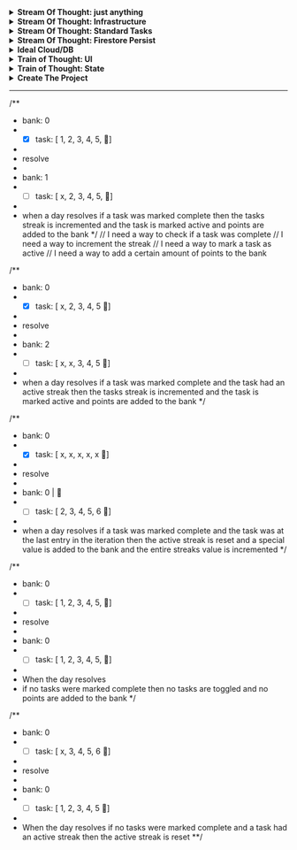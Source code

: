 <details>
	<summary>
		<strong>Stream Of Thought: just anything</strong>
	</summary>

- [x] walk
  through https://www.twilio.com/blog/2018/06/installable-web-apps-practical-introduction-progressive-web-apps.html
- [x] create prod & dev data (with a "sync" button)
- [x] sort history by done date
- [ ] 📝 my goal for personal points is to do away with due and bear
- [ ] how to identify critical css
- [ ] direct state editor
- [ ] why does removing something from the list lock scrolling
- [ ] add snky to github
  workflow https://docs.snyk.io/features/integrations/ci-cd-integrations/github-actions-integration
- [ ] Deploy
	- [ ] convert all firebase config to env
	- [ ] use https://vercel.com/new/import?s=https%3A%2F%2Fgithub.com%2FeasilyBaffled%2Fpoints-streaks for first deploy
	- [ ] how to tie vercel's new with github actions
	- [ ] might be good https://aaronfrancis.com/2021/the-perfect-vercel-github-actions-deployment-pipeline

# points how to code up deadlines

</details>
<details>
	<summary>
		<strong>Stream Of Thought: Infrastructure</strong>
	</summary>

> The longer you wait to add infra like eslint, coverage, responsive, the harder it is to add
> So when coding features hits a lul I should take the opportunity to add cov

- [x] reduce [vite logging](https://vitejs.dev/config/)
- [x] **Could Not Complete:** update reporting to only show broken tests
- [x] get tests to pass
- [x] **Cypress Doesn't have an option:** how to have cy `watch` _and_ notify locally
- [x] [Cy GitHub Actions](https://docs.cypress.io/guides/continuous-integration/github-actions#Cypress-GitHub-Action)
- [x] CICD
	- [x] why is my [pipeline](https://github.com/easilyBaffled/points-streaks/runs/4680123332?check_suite_focus=true)
	  breaking
	- [x] the pipeline should install and/or cache build
	- [x] lint, test, and so on
	- [x] if all things pass properly deploy anew
- [ ] create prod data
- [ ] create `PROD` switch for build
- [ ] use `build:prod` for deployments
- [ ] PWA
	- [ ] read [package.json](https://github.com/antfu/vite-plugin-pwa/blob/main/examples/react-router/package.json)
	- [ ] read [vite.config.ts](https://github.com/antfu/vite-plugin-pwa/blob/main/examples/react-router/vite.config.ts)
	- [ ] run lighthouse
	- [ ] (why am I not passing lighthouse)
	- [ ] [what are the results of WebPageTest](https://www.webpagetest.org/result/211230_AiDcPS_170f6a8d6557a088fb0c27b52631abec/)
- [ ] [Web app manifests](https://developer.mozilla.org/en-US/docs/Web/Manifest)
- [ ] [Manage Users in Firebase](https://firebase.google.com/docs/auth/web/manage-users)
- [ ] eslint
	- [x] add eslint
	- [ ] fix eslint issues
	- [ ] add eslint to pr req
	- [ ] add the `no-import` rule from bulletproof
- [ ] unit tests
	- [ ] add passing req to PRs
	- [x] add coverage
	- [ ] add cov limit to PRs
	- [ ] add deploy cov report to PRs
- [x] [add `@` path alias](https://javascript.plainenglish.io/how-to-set-up-path-resolving-in-vite-ad284e0d9eae)
	- [x] add `jsconfig.json`
	- [x] update vite.config.js
	- [x] run tests to make sure everything still works
- [ ] add [web-vitals](https://github.com/GoogleChrome/web-vitals)
	- [ ] https://create-react-app.dev/docs/measuring-performance/
	- [x] https://github.com/alan2207/bulletproof-react/blob/341919f8b03d1054202a049d24ec6f20271a7019/src/reportWebVitals.ts
	- [ ] what do these numbers mean?
- [ ] get push notifications from github if pipeline fails
- [ ] how to convert my CI/CD to apply for all branches
- [ ] have a `console.log` that outputs the last commit id so I can know if I'm really looking at the last change
- [ ] do I want to add snyk to the github workflow
- [x] why did i lose state

</details>
<details>
	<summary>
		<strong>Stream Of Thought: Standard Tasks</strong>
	</summary>

> So I have finally hit a major refactoring point. I want to add standard tasks, ones that I can create, complete, move to history, and move back if necessary.
> I am going to have to recover from shooting myself in the foot first, because I named all the streak stuff "task" so the first thing is to refactor that to be just streaks
> And in looking forward I am going to have to be a little careful because I am also going to want daily tasks, that are like teh standard task but it doesn't get moved to history.
> I can think about how that gets implemented later, but it's more that I need to keep things open, so I can easily adapt it later.

- [x] how can I read that I am in a test env to disable firebase?
- [x] create cypress watch so I can make my changes and get live updates
- [x] refactor `/task` to be `/streaks`
- [x] move `Task` component to a shared `/component` location
- [x] update `Task` component so that it can be composed with other type of tasks
- [x] create exports necessary for tests
- [x] create tests for task CRUD
- [x] create entities for "tasks" and "history",
- [x] add create task input
- [x] add task list to UI
- [x] add history list
- [x] add tabbed view for active/history
- [x] add restore task button
- [x] add handler to bank to move task's value
- [ ] fix eslint issues
- [ ] [can I set limits for firestore](https://firebase.google.com/docs/firestore/quotas)
- [ ] https://firebase.google.com/docs/auth/web/firebaseui
- [x] https://rebassjs.org/ or Tailwind
- [x] keep a history of actions on each task
- [ ] how can I compose specialized tasks like streaks using the baseTask reducer so that I'm not duplicating work like
  internal history?
- [ ] transfer streaks to app
- [ ] add tailwind + material
- [ ] make mobile friendly
- [ ] display bank
- [ ] does tailwind have vertical rhythm
- [ ] quick state editor https://www.npmjs.com/package/jsoneditor-react
- [ ] add daily tasks

</details>

<details>
	<summary>
		<strong>Stream Of Thought: Firestore Persist</strong>
	</summary>

> So I know that I am doing things very wrong writing everything to the Firestore everytime I make a change to state.
> And there are certainly a number of things I could do to improve the situation but honestly right now I just need this thing to move along.
> So all improvements I can think of will go to Ideal Cloud/DB, but for now the job is GET IT DONE.

- [x] FireStore Persist
	- [x] locate my persist code in the previous points
	- [x] port over persist
	- [x] read the new docs
		- [x] [collection](https://firebase.google.com/docs/reference/js/firestore_.md#collection)
		  > Gets a CollectionReference Not too much I can do with it, so I need to use getDoc(s)
		- [x] [getDoc](https://firebase.google.com/docs/reference/js/firestore_.md#getdoc)
		  > Reads the document referred to by this DocumentReference.
		  `getDocs` lets you specify a query and get an array, but if I'm only playing by myself then I don't need to query. But really I care about `DocumentReference`
		  > A DocumentSnapshot contains data read from a document in your Firestore database. The data can be extracted with .data() or .get(<field>) to get a specific field.
		- [x] [setDoc](https://firebase.google.com/docs/reference/js/firestore_.md#setdoc)
		  > Writes to the document referred to by this DocumentReference. If the document does not yet exist, it will be created.
		  > If you provide `merge` or `mergeFields`, the provided data can be merged into an existing document. Perhaps I can in the future send just the chunk of state that has been updated, rather than sending the whole thing
	- [x] set up persisting an object
	- [x] get object persist working

</details>

<details>
	<summary>
		<strong>Ideal Cloud/DB</strong>
	</summary>

> OK I have finally hit the wall that I feel I always run into and then drop
> Cloud Storage. At savepoint I need a database.
> I wish to high hell that I could just save my entire redux store on every change but that doesn't seem to be possible.
> My wish would be something like [immer-to-firestore](https://github.com/tdawes/immer-to-firestore)
> where I could perform JS actions on an object and that would be translated to firestore/supabase/what-ever.
> It's possible my answer still lies with GraphQL, but that's going to require a lot of reading and learning.
> I may end up splitting my time between learning that and forward progress on streaks. So I am going to need to do some thinking
> For the time being I think I need to do some quick and dirty work on streaks to keep it going,
> namely use my `redux-persist` hack where I write the whole string of my state to firebase through `redux-persist`.
> I presume it's "gross" but it also let's me maintian my forward progress on this app, while I figure out what I am looking for

> my number one concern is not having to work in two projects, so no client/server situation.
> Even if they both live in the same project, I really don't want to have to maintain a front and backend

- [ ] Firebase Security
	- [ ] auth based security
	- [ ] [javascript - Is it safe to expose Firebase apiKey to the public? - Stack Overflow](https://stackoverflow.com/questions/37482366/is-it-safe-to-expose-firebase-apikey-to-the-public)
		- [x] how do [Firebase](https://firebase.google.com/docs/projects/api-keys) say to secure my keys
		- [ ] [How to secure your Firebase project even when your API key is publicly available | by Devesu | Medium](https://medium.com/@devesu/how-to-secure-your-firebase-project-even-when-your-api-key-is-publicly-available-a462a2a58843)
		- [x] [How to keep your Firebase project safe and secure from everyone - DEV Community](https://dev.to/obnoxiousnerd/how-to-keep-your-firebase-project-safe-and-secure-from-everyone-1p2i)
		- [ ] [Hiding API Keys with Environment Variables](https://www.youtube.com/watch?v=17UVejOw3zA)
		- [ ] does [dotenv](https://github.com/motdotla/dotenv) secure anything or just make it easier
		- [ ] how does [GitHub - prescottprue/firething](https://github.com/prescottprue/firething) secure env
		- [ ] [Dotenv Action · Actions · GitHub Marketplace · GitHub](https://github.com/marketplace/actions/dotenv-action)
		- [ ] how does [bulletproof-react](https://github.com/alan2207/bulletproof-react/tree/master/src) secure it's
		  api
		- [ ] [environment variables - How do I use an env file with GitHub Actions? - Stack Overflow](https://stackoverflow.com/questions/60176044/how-do-i-use-an-env-file-with-github-actions)
	- [ ] [env based keys](https://firebase.google.com/docs/projects/api-keys#test-vs-prod-keys)
- [ ] Magic Wand DB
	- [ ] draft what the "magic wand" option would be
	- [ ] why don't I think Apollo is that option
	- [ ] draft what I think existing tools I could use for that would be
	- [ ] draft how I could abstract all of my work with RTK to that
	- [ ] could [redux-deep-diff](https://www.npmjs.com/package/redux-deep-diff) help?
	- [ ] could [redux-undo](https://github.com/omnidan/redux-undo) help
	- [ ] could [microdiff](https://github.com/AsyncBanana/microdiff?ck_subscriber_id=478727104) help
	- [ ] can I get the patch notes from immer to use
	  with [immer-to-firestore](https://github.com/tdawes/immer-to-firestore)
- [ ] Apollo Odyssey
	- [ ] [LIFT-OFF I: BASICS](https://odyssey.apollographql.com/lift-off-part1/feature-overview-and-setup)
	- [ ] [Lift-off II: Resolvers](https://odyssey.apollographql.com/lift-off-part2)
	- [ ] [LIFT-OFF III: ARGUMENTS](https://odyssey.apollographql.com/lift-off-part3)
	- [ ] [LIFT-OFF IV: MUTATIONS](https://odyssey.apollographql.com/lift-off-part4)

</details>

<details>
	<summary>
		<strong>Train of Thought: UI</strong>
	</summary>

> ok so that last "Train of Thought" probably went on for long enoug, so this is where the new one starts.
> Once again I am going to try and stay away from all of that good foundational scaffolding that I'm working on in bulletproof
> in exchange for speed of getting things done here
> I can feel my motivation waning a bit so I really need to be good about laying out small chunks and reminding myself
> how much faster this will make my mornings, and just think once streaks are done I can start with regular tasking and automating the backlog

- [x] create Task Feature
- [x] move task store to feature
- [x] create component for Task
- [x] port over component for streak [sandbox](https://codesandbox.io/s/epic-lalande-87qkj?file=/src/App.js)
- [x] set my defaults for layout
- [x] use [Custom CSS Reset](https://www.joshwcomeau.com/css/custom-css-reset/)
- [x] add the React Error Overlay
- [x] wire up toggle tasks
- [x] wire up resolve day
- [x] why does resolve day break? (I was doing `{ payload: { bank } }` destructuring on `{}`, and there's no good
  messaging for destructuring errors)
- [x] persist state
	- [x] localStorage
	- [x]
	  add [firebase connections](https://console.firebase.google.com/u/0/project/points-streaks/firestore/data/~2Fstate~2FmBCVz1POhx56wpHNrvjW)
		- [x] add emulation https://firebase.google.com/docs/emulator-suite
		  & https://firebase.google.com/docs/emulator-suite/connect_and_prototype?database=Firestore
		- [x] [Firestore QuickStart](https://firebase.google.com/docs/firestore/quickstart#web-version-9)
	- [x] [rect-redux-firebase + redux-persist](https://github.com/prescottprue/react-redux-firebase/blob/master/docs/integrations/redux-persist.md)
	- [x]
	  read [React and Firebase without Redux](https://prescottprue.medium.com/react-and-firebase-without-redux-5c1b2b6a6ba1)
	- [x] just add basic
	  read [Use with Redux-Persist](https://redux-toolkit.js.org/usage/usage-guide#use-with-react-redux-firebase)
	- [x] wire up firebase/supabase to
	  persistence [react-redux-firebase](https://redux-toolkit.js.org/usage/usage-guide#use-with-react-redux-firebase)
	- [x] RTK-Query?
- [ ] Persist v2
	- [ ] how to do persistence with state
	  migration [?](https://www.freecodecamp.org/news/how-to-use-redux-persist-when-migrating-your-states-a5dee16b5ead/)
- [ ] Testing
	- [ ] [Testing React + Firebase Apps With Cypress](https://prescottprue.medium.com/testing-react-firebase-apps-with-cypress-7d7a64d155de)
	- [ ] [cypress-firebase](https://github.com/prescottprue/cypress-firebase)
	- [x] [Set up the Local Emulator Suite](https://firebase.google.com/docs/rules/emulator-setup)
	- [ ] [Unit Testing Firebase Testing Quickstarts](https://firebaseopensource.com/projects/firebase/quickstart-testing/)

- [ ] Styling
	- [ ] [try styling](https://tailwindcss.com/blog/tailwindcss-v3)

</details>


<details>
	<summary>
		<strong>Train of Thought: State</strong>
	</summary>

> I am trying to build to `resolveDay` and to that end the next piece that I think I need is `Bank`
> So I am working on that. **BUT** I still don't have a way to solve the global state issue, so I am not creating a `bankSlice`
> Rather I am defining the object that would be used in `createSlice` that way if I chose I can work it into a `globalSlice` with the other pieces.

- [x] how do i define selectors
- [x] define a selector that produces the point value of a pizza and amount of pizza
- [x] should I use selectors in my unit tests?
- [x] bank unit tests
- [x] create redux slice sandbox for
  experiments [redux/toolkit sandbox](https://codesandbox.io/s/beautiful-merkle-tw0lo?file=/src/store.js)
- [x] https://redux.js.org/understanding/history-and-design/middleware#the-final-approach
- [x] https://redux-toolkit.js.org/api/getDefaultMiddleware
- [x] can I tell when state has or will change in the middleware?
- [x] how does the default middleware work?
- [x] what if I only return the updated action
- [x] sketch out `resolveDay` as a middleware that will serve as the director reading state, and dictating to each
  reducer what it will need to do
- [x] create tests based on the scenarios assuming a full redux store
- [x] create store based on the `sandbox`
- [x] create selectors for resolve day
- [x] # resolveDaySelectors get value of completed tasks for the bank
- [x] # resolveDaySelectors create action detailer
- [x] test `resolveDay` with the bank and `getDaysPoints`
- [x] load `initialState` for tests
- [x] create _actual_ initialState

</details>

<details>
	<summary>
		<strong>Create The Project</strong>
	</summary>

> I don't really want to get too bogged down in the infrastructure, like I would with Bulletproof, this is really to get the thing off the ground. because nothing is more valuable than just using the damn thing. So this is, "just enough to use it" which includes:

- [x] create repo
- [x] pick cloud place to work for now
- [x] use `vite` to create a project
- [x] add `readme.md`
- [ ] add `.gitignore`
- [x] add redux toolkit requirements
- [x] add Cypress for unit testing
- [x] add the fun script to update deps if PRs Pass
- [ ] https://docs.cypress.io/guides/continuous-integration/github-actions?utm_source=Test+Runner&utm_medium=CI+Prompt+1&utm_campaign=GitHub&utm_content=Automatic
- [x] add .eslint
- [x] configure prettier-eslint
- [ ] try https://github.com/github/copilot-docs/blob/main/docs/jetbrains/gettingstarted.md
- [ ] use https://github.com/wtchnm/Vitamin for Lighthouse and structure
- [ ] give https://github.com/mathe42/vite-plugin-comlink a try when I need a web worker

</details>

---

/**

* bank: 0
*
	- [x] task: [ 1, 2, 3, 4, 5, 🍕]
*
* resolve
*
* bank: 1
*
	- [ ] task: [ x, 2, 3, 4, 5, 🍕]
*
* when a day resolves if a task was marked complete then the tasks streak is incremented and the task is marked active
  and points are added to the bank
  */ // I need a way to check if a task was complete // I need a way to increment the streak // I need a way to mark a
  task as active // I need a way to add a certain amount of points to the bank

/**

* bank: 0
*
	- [x] task: [ x, 2, 3, 4, 5 🍕]
*
* resolve
*
* bank: 2
*
	- [ ] task: [ x, x, 3, 4, 5 🍕]
*
* when a day resolves if a task was marked complete and the task had an active streak then the tasks streak is
  incremented and the task is marked active and points are added to the bank
  */

/**

* bank: 0
*
	- [x] task: [ x, x, x, x, x 🍕]
*
* resolve
*
* bank: 0 | 🍕
*
	- [ ] task: [ 2, 3, 4, 5, 6 🍕]
*
* when a day resolves if a task was marked complete and the task was at the last entry in the iteration then the active
  streak is reset and a special value is added to the bank and the entire streaks value is incremented
  */

/**

* bank: 0
*
	- [ ] task: [ 1, 2, 3, 4, 5, 🍕]
*
* resolve
*
* bank: 0
*
	- [ ] task: [ 1, 2, 3, 4, 5, 🍕]
*
* When the day resolves
* if no tasks were marked complete then no tasks are toggled and no points are added to the bank
  */

/**

* bank: 0
*
	- [ ] task: [ x, 3, 4, 5, 6 🍕]
*
* resolve
*
* bank: 0
*
	- [ ] task: [ 1, 2, 3, 4, 5 🍕]
*
* When the day resolves if no tasks were marked complete and a task had an active streak then the active streak is reset
  **/
